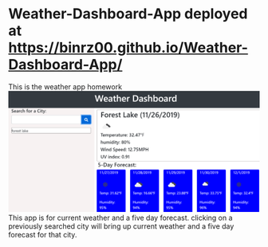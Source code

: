 # Weather-Dashboard-App deployed at https://binrz00.github.io/Weather-Dashboard-App/
This is the weather app homework
<img src="./assets/images/screenshot.png">
This app is for current weather and a five day forecast. 
clicking on a previously searched city will bring up current weather and a five day forecast for that city. 
